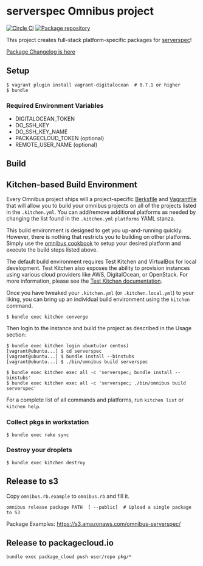 serverspec Omnibus project
==========================

[![Circle CI](https://circleci.com/gh/OpsRockin/omnibus-serverspec.svg?style=svg)](https://circleci.com/gh/OpsRockin/omnibus-serverspec)
[![Package repository](https://img.shields.io/badge/install%20via-packagecloud.io-green.svg?style=flat-square)](https://packagecloud.io/omnibus-serverspec/serverspec)

This project creates full-stack platform-specific packages for
[serverspec](http://serverspec.org/ "serverspec - Home")!

[Package Changelog is here](https://github.com/OpsRockin/omnibus-serverspec/wiki/CHANGELOG.md)

## Setup

```
$ vagrant plugin install vagrant-digitalocean  # 0.7.1 or higher
$ bundle
```

### Required Environment Variables

- DIGITALOCEAN_TOKEN
- DO_SSH_KEY
- DO_SSH_KEY_NAME
- PACKAGECLOUD_TOKEN (optional)
- REMOTE_USER_NAME (optional)

## Build

Kitchen-based Build Environment
-------------------------------
Every Omnibus project ships will a project-specific
[Berksfile](http://berkshelf.com/) and [Vagrantfile](http://www.vagrantup.com/)
that will allow you to build your omnibus projects on all of the projects listed
in the `.kitchen.yml`. You can add/remove additional platforms as needed by
changing the list found in the `.kitchen.yml` `platforms` YAML stanza.

This build environment is designed to get you up-and-running quickly. However,
there is nothing that restricts you to building on other platforms. Simply use
the [omnibus cookbook](https://github.com/opscode-cookbooks/omnibus) to setup
your desired platform and execute the build steps listed above.

The default build environment requires Test Kitchen and VirtualBox for local
development. Test Kitchen also exposes the ability to provision instances using
various cloud providers like AWS, DigitalOcean, or OpenStack. For more
information, please see the [Test Kitchen documentation](http://kitchen.ci).

Once you have tweaked your `.kitchen.yml` (or `.kitchen.local.yml`) to your
liking, you can bring up an individual build environment using the `kitchen`
command.

```shell
$ bundle exec kitchen converge
```

Then login to the instance and build the project as described in the Usage
section:

```shell with login
$ bundle exec kitchen login ubuntu(or centos)
[vagrant@ubuntu...] $ cd serverspec
[vagrant@ubuntu...] $ bundle install --binstubs
[vagrant@ubuntu...] $ ./bin/omnibus build serverspec
```

```use kitchen exec
$ bundle exec kitchen exec all -c 'serverspec; bundle install --binstubs'
$ bundle exec kitchen exec all -c 'serverspec; ./bin/omnibus build serverspec'
```

For a complete list of all commands and platforms, run `kitchen list` or
`kitchen help`.

### Collect pkgs in workstation

```
$ bundle exec rake sync
```

### Destroy your droplets

```
$ bundle exec kitchen destroy
```

## Release to s3

Copy `omnibus.rb.example` to `omnibus.rb` and fill it.

```shell
omnibus release package PATH  [ --public]  # Upload a single package to S3
```

Package Examples: https://s3.amazonaws.com/omnibus-serverspec/

## Release to packagecloud.io

```
bundle exec package_cloud push user/repo pkg/*
```
